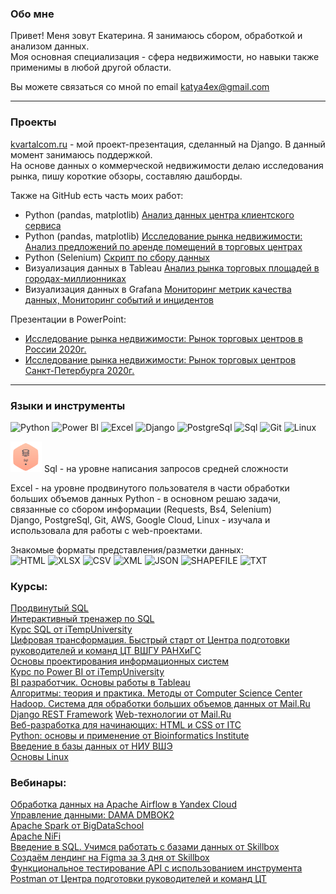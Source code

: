 
### Обо мне
Привет! Меня зовут Екатерина. Я занимаюсь сбором, обработкой и анализом данных.   
Моя основная специализация - сфера недвижимости, но навыки также применимы в любой другой области.  

Вы можете связаться со мной по email katya4ex@gmail.com

---
### Проекты
[kvartalcom.ru](https://kvartalcom.pythonanywhere.com) - мой проект-презентация, сделанный на Django. В данный момент занимаюсь поддержкой.  
На основе данных о коммерческой недвижимости делаю исследования рынка, пишу короткие обзоры, составляю дашборды.


Также на GitHub есть часть моих работ:  

 - Python (pandas, matplotlib) [Анализ данных центра клиентского сервиса](https://github.com/Katya4ex/katya4ex/blob/main/some_project/Data_analysis/Data_castomer_service.ipynb)  
 - Python (pandas, matplotlib) [Исследование рынка недвижимости: Анализ предложений по аренде помещений в торговых центрах](https://github.com/Katya4ex/katya4ex/blob/main/some_project/Data_analysis/Data_Spb_retail_rent.ipynb)  
 - Python (Selenium) [Скрипт по сбору данных](https://github.com/Katya4ex/katya4ex/tree/main/some_project/Parsing)
 - Визуализация данных в Tableau [Анализ рынка торговых площадей в городах-миллионниках](https://public.tableau.com/views/-_16241099070140/sheet4?:language=en-US&:display_count=n&:origin=viz_share_link) 
 - Визуализация данных в Grafana [Мониторинг метрик качества данных, ](https://github.com/Katya4ex/katya4ex/blob/3a786ff79d74f7d1f752997b66a3a9f5c8c13177/%D0%B4%D0%B0%D1%88%D0%B1%D0%BE%D1%80%D0%B4%20%D0%BC%D0%B5%D1%82%D1%80%D0%B8%D0%BA%D0%B8%20%D0%BA%D0%B0%D1%87%D0%B5%D1%81%D1%82%D0%B2%D0%B0.PNG) [Мониторинг событий и инцидентов](https://github.com/Katya4ex/katya4ex/blob/3a786ff79d74f7d1f752997b66a3a9f5c8c13177/%D0%B4%D0%B0%D1%88%D0%B1%D0%BE%D1%80%D0%B4%20%D1%81%D0%BE%D0%B1%D1%8B%D1%82%D0%B8%D1%8F%20%D0%B8%20%D0%B8%D0%BD%D1%86%D0%B8%D0%B4%D0%B5%D0%BD%D1%82%D1%8B.png)
  
 Презентации в PowerPoint:
 - [Исследование рынка недвижимости: Рынок торговых центров в России 2020г.](https://docs.google.com/presentation/d/1XRy8R2KnYctTQR15zUcMDRwj2x5ZdTzJphMZi0Bad4I/edit?usp=sharing)
 - [Исследование рынка недвижимости: Рынок торговых центров Санкт-Петербурга 2020г.](https://docs.google.com/presentation/d/1hTsT-CPeb2aPEG1E9O2r3YvhrkV-R9MB5FnRy89maRg/edit?usp=sharing)

---
### Языки и инструменты
![Python](https://img.shields.io/badge/Python-c34f25?style=for-the-badge&logo=python)
![Power BI](https://img.shields.io/badge/Power_BI-c34f25?style=for-the-badge&logo=power_bi)
![Excel](https://img.shields.io/badge/Excel-c34f25?style=for-the-badge&logo=excel)
![Django](https://img.shields.io/badge/Django-c34f25?style=for-the-badge&logo=django)
![PostgreSql](https://img.shields.io/badge/PostgreSql-c34f25?style=for-the-badge&logo=postgresql)
![Sql](https://img.shields.io/badge/Sql-c34f25?style=for-the-badge&logo=esql)
![Git](https://img.shields.io/badge/Git-c34f25?style=for-the-badge&logo=git)
![Linux](https://img.shields.io/badge/Linux-c34f25?style=for-the-badge&logo=linux)

<img src="https://github.com/Katya4ex/katya4ex/blob/c05669e2fd64680447b8e0e2b557558f71c0a39e/%D0%A1%D0%BD%D0%B8%D0%BC%D0%BE%D0%BA.PNG" width="50">  
Sql - на уровне написания запросов средней сложности 

Excel - на уровне продвинутого пользователя в части обработки больших объемов данных
Python - в основном решаю задачи, связанные со сбором информации (Requests, Bs4, Selenium)  
Django, PostgreSql, Git, AWS, Google Cloud, Linux - изучала и использовала для работы с web-проектами.  


Знакомые форматы представления/разметки данных:  
![HTML](https://img.shields.io/badge/HTML-999999?style=for-the-badge&logo=HTML)
![XLSX](https://img.shields.io/badge/XLSX-999999?style=for-the-badge&logo=XLSX)
![CSV](https://img.shields.io/badge/CSV-999999?style=for-the-badge&logo=CSV)
![XML](https://img.shields.io/badge/XML-999999?style=for-the-badge&logo=XML)
![JSON](https://img.shields.io/badge/JSON-999999?style=for-the-badge&logo=JSON)
![SHAPEFILE](https://img.shields.io/badge/SHAPEFILE-999999?style=for-the-badge&logo=shapefile)
![TXT](https://img.shields.io/badge/TXT-999999?style=for-the-badge&logo=TXT)  

### Курсы:
[Продвинутый SQL](https://stepik.org/cert/2042047)  
[Интерактивный тренажер по SQL](https://stepik.org/cert/1457192)  
[Курс SQL от iTempUniversity](https://www.youtube.com/playlist?list=PL0FN8SpXya_JgY0s8QM8xGVcZ26YLL0sa)  
[Цифровая трансформация. Быстрый старт от Центра подготовки руководителей и команд ЦТ ВШГУ РАНХиГС](https://stepik.org/cert/1242513)  
[Основы проектирования информационных систем](https://stepik.org/cert/1145938)  
[Курс по Power BI от iTempUniversity](https://www.youtube.com/playlist?list=PL0FN8SpXya_KTfNuZNBmUQttvkSGmXiCM)  
[BI разработчик. Основы работы в Tableau](https://stepik.org/course/56280/syllabus)  
[Алгоритмы: теория и практика. Методы от Computer Science Center](https://stepik.org/cert/97466)  
[Hadoop. Система для обработки больших объемов данных от Mail.Ru](https://stepik.org/cert/91238)  
[Django REST Framework](https://www.youtube.com/playlist?list=PLA0M1Bcd0w8xZA3Kl1fYmOH_MfLpiYMRs)
[Web-технологии от Mail.Ru](https://stepik.org/cert/175642)  
[Веб-разработка для начинающих: HTML и CSS от ITC](https://stepik.org/cert/239969)  
[Python: основы и применение от Bioinformatics Institute](https://stepik.org/cert/65784)  
[Введение в базы данных от НИУ ВШЭ](https://stepik.org/cert/199665)  
[Основы Linux](https://stepik.org/course/762) 

### Вебинары:
[Обработка данных на Apache Airflow в Yandex Cloud](https://youtu.be/jF3YemOVofQ)  
[Управление данными: DAMA DMBOK2](https://dataliteracy.ru/dmbok)  
[Apache Spark от BigDataSchool](https://www.youtube.com/watch?v=xuMe6OFyQ2s)  
[Apache NiFi](https://youtube.com/playlist?list=PL4MpKy3QjNp_rOEEibc4Ro8UK4g8vLX6_)  
[Введение в SQL. Учимся работать с базами данных от Skillbox](https://live.skillbox.ru/webinars/code/vvedenie-v-sql261222/)  
[Создаём лендинг на Figma за 3 дня от Skillbox](https://live.skillbox.ru/webinars/design/sozdayom-koncepciyu-prodayushego-saita250722/)  
[Функциональное тестирование API с использованием инструмента Postman от Центра подготовки руководителей и команд ЦТ](https://vk.com/video/@cdtocenter?list=b14c1741d25e1f84d3&z=video-186572350_456239120)  

